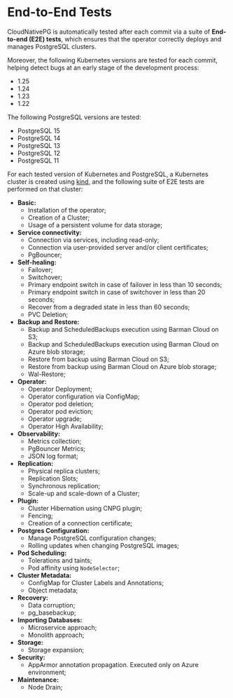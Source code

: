 # End-to-End Tests

CloudNativePG is automatically tested after each
commit via a suite of **End-to-end (E2E) tests**, which ensures that
the operator correctly deploys and manages PostgreSQL clusters.

Moreover, the following Kubernetes versions are tested for each commit,
helping detect bugs at an early stage of the development process:

* 1.25
* 1.24
* 1.23
* 1.22

The following PostgreSQL versions are tested:

* PostgreSQL 15
* PostgreSQL 14
* PostgreSQL 13
* PostgreSQL 12
* PostgreSQL 11

For each tested version of Kubernetes and PostgreSQL, a Kubernetes
cluster is created using [kind](https://kind.sigs.k8s.io/),
and the following suite of E2E tests are performed on that cluster:

- **Basic:**
    * Installation of the operator;
    * Creation of a Cluster;
    * Usage of a persistent volume for data storage;
- **Service connectivity:**
    * Connection via services, including read-only;
    * Connection via user-provided server and/or client certificates;
    * PgBouncer;
- **Self-healing:**
    * Failover;
    * Switchover;
    * Primary endpoint switch in case of failover in less than 10 seconds;
    * Primary endpoint switch in case of switchover in less than 20 seconds;
    * Recover from a degraded state in less than 60 seconds;
    * PVC Deletion;
- **Backup and Restore:**
    * Backup and ScheduledBackups execution using Barman Cloud on S3;
    * Backup and ScheduledBackups execution using Barman Cloud on Azure
    blob storage;
    * Restore from backup using Barman Cloud on S3;
    * Restore from backup using Barman Cloud on Azure blob storage;
    * Wal-Restore;
- **Operator:**
    * Operator Deployment;
    * Operator configuration via ConfigMap;
    * Operator pod deletion;
    * Operator pod eviction;
    * Operator upgrade;
    * Operator High Availability;
- **Observability:**
    * Metrics collection;
    * PgBouncer Metrics;
    * JSON log format;
- **Replication:**
    * Physical replica clusters;
    * Replication Slots;
    * Synchronous replication;
    * Scale-up and scale-down of a Cluster;
- **Plugin:**
    * Cluster Hibernation using CNPG plugin;
    * Fencing;
    * Creation of a connection certificate;
- **Postgres Configuration:**
    * Manage PostgreSQL configuration changes;
    * Rolling updates when changing PostgreSQL images;
- **Pod Scheduling:**
    * Tolerations and taints;
    * Pod affinity using `NodeSelector`;
- **Cluster Metadata:**
    * ConfigMap for Cluster Labels and Annotations;
    * Object metadata;
- **Recovery:**
    * Data corruption;
    * pg_basebackup;
- **Importing Databases:**
    * Microservice approach;
    * Monolith approach;
- **Storage:**
    * Storage expansion;
- **Security:**
    * AppArmor annotation propagation. Executed only on Azure environment;
- **Maintenance:**
    * Node Drain;
